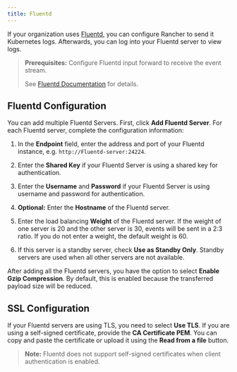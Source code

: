 ```yaml
---
title: Fluentd
---
```


If your organization uses [Fluentd](https://www.fluentd.org/), you can configure Rancher to send it Kubernetes logs.  Afterwards, you can log into your Fluentd server to view logs.

>**Prerequisites:** Configure Fluentd input forward to receive the event stream.
>
>See [Fluentd Documentation](https://docs.fluentd.org/v1.0/articles/in_forward) for details.

## Fluentd Configuration

You can add multiple Fluentd Servers. First, click **Add Fluentd Server**. For each Fluentd server, complete the configuration information:

1. In the **Endpoint** field, enter the address and port of your Fluentd instance, e.g. `http://Fluentd-server:24224`.

1. Enter the **Shared Key** if your Fluentd Server is using a shared key for authentication.

1. Enter the **Username** and **Password** if your Fluentd Server is using username and password for authentication.

1. **Optional:** Enter the **Hostname** of the Fluentd server.

1. Enter the load balancing **Weight** of the Fluentd server. If the weight of one server is 20 and the other server is 30, events will be sent in a 2:3 ratio. If you do not enter a weight, the default weight is 60.

1. If this server is a standby server, check **Use as Standby Only**. Standby servers are used when all other servers are not available.

After adding all the Fluentd servers, you have the option to select **Enable Gzip Compression**. By default, this is enabled because the transferred payload size will be reduced.

## SSL Configuration

If your Fluentd servers are using TLS, you need to select **Use TLS**. If you are using a self-signed certificate, provide the **CA Certificate PEM**. You can copy and paste the certificate or upload it using the **Read from a file** button.

>**Note:** Fluentd does not support self-signed certificates when client authentication is enabled.
